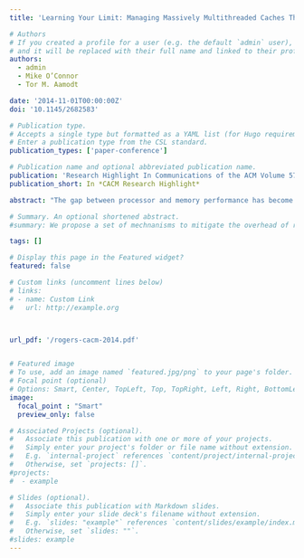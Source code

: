 ```yaml
---
title: 'Learning Your Limit: Managing Massively Multithreaded Caches Through Scheduling'

# Authors
# If you created a profile for a user (e.g. the default `admin` user), write the username (folder name) here
# and it will be replaced with their full name and linked to their profile.
authors:
  - admin
  - Mike O’Connor
  - Tor M. Aamodt

date: '2014-11-01T00:00:00Z'
doi: '10.1145/2682583'

# Publication type.
# Accepts a single type but formatted as a YAML list (for Hugo requirements).
# Enter a publication type from the CSL standard.
publication_types: ['paper-conference']

# Publication name and optional abbreviated publication name.
publication: 'Research Highlight In Communications of the ACM Volume 57, Issue 12'
publication_short: In *CACM Research Highlight*

abstract: "The gap between processor and memory performance has become a focal point for microprocessor research and development over the past three decades. Modern architectures use two orthogonal approaches to help alleviate this issue: (1) Almost every microprocessor includes some form of on-chip storage, usually in the form of caches, to decrease memory latency and make more effective use of limited memory bandwidth. (2) Massively multithreaded architectures, such as graphics processing units (GPUs), attempt to hide the high latency to memory by rapidly switching between many threads directly in hardware. This paper explores the intersection of these two techniques. We study the effect of accelerating highly parallel workloads with significant locality on a massively multithreaded GPU. We observe that the memory access stream seen by on-chip caches is the direct result of decisions made by the hardware thread scheduler. Our work proposes a hardware scheduling technique that reacts to feedback from the memory system to create a more cache-friendly access stream. We evaluate our technique using simulations and show a significant performance improvement over previously proposed scheduling mechanisms. We demonstrate the effectiveness of scheduling as a cache management technique by comparing cache hit rate using our scheduler and an LRU replacement policy against other scheduling techniques using an optimal cache replacement policy."

# Summary. An optional shortened abstract.
#summary: We propose a set of mechnanisms to mitigate the overhead of runtime virtual function calls on GPUs.

tags: []

# Display this page in the Featured widget?
featured: false

# Custom links (uncomment lines below)
# links:
# - name: Custom Link
#   url: http://example.org



url_pdf: '/rogers-cacm-2014.pdf'


# Featured image
# To use, add an image named `featured.jpg/png` to your page's folder.
# Focal point (optional)
# Options: Smart, Center, TopLeft, Top, TopRight, Left, Right, BottomLeft, Bottom, BottomRight
image:
  focal_point : "Smart"
  preview_only: false

# Associated Projects (optional).
#   Associate this publication with one or more of your projects.
#   Simply enter your project's folder or file name without extension.
#   E.g. `internal-project` references `content/project/internal-project/index.md`.
#   Otherwise, set `projects: []`.
#projects:
#  - example

# Slides (optional).
#   Associate this publication with Markdown slides.
#   Simply enter your slide deck's filename without extension.
#   E.g. `slides: "example"` references `content/slides/example/index.md`.
#   Otherwise, set `slides: ""`.
#slides: example
---
```

